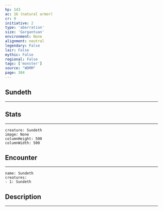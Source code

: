 ```yaml
---
hp: 143
ac: 16 (natural armor)
cr: 9
initiative: 2
type: 'aberration'    
size: 'Gargantuan'
environment: None
alignment: neutral
legendary: False
lair: False
mythic: False
regional: False
tags: ['monster']
source: "WDMM"
page: 304
---
```


## Sundeth
---



## Stats
---

```statblock
creature: Sundeth
image: None
columnHeight: 500
columnWidth: 500
```

## Encounter
---

```encounter-table
name: Sundeth
creatures:
- 1: Sundeth
```

## Description
---




